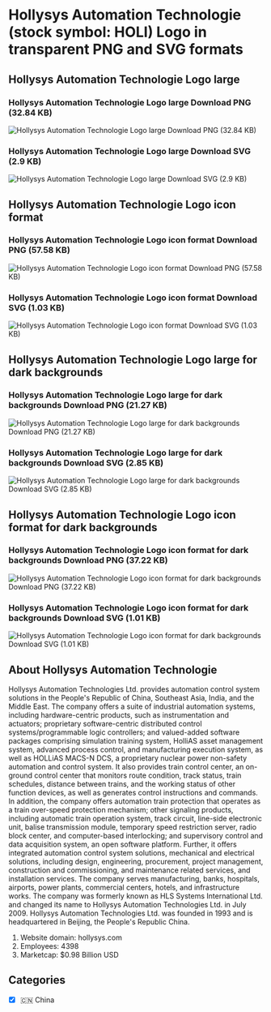 # Hollysys Automation Technologie (stock symbol: HOLI) Logo in transparent PNG and SVG formats

## Hollysys Automation Technologie Logo large

### Hollysys Automation Technologie Logo large Download PNG (32.84 KB)

![Hollysys Automation Technologie Logo large Download PNG (32.84 KB)](/img/orig/HOLI_BIG-d542dc0f.png)

### Hollysys Automation Technologie Logo large Download SVG (2.9 KB)

![Hollysys Automation Technologie Logo large Download SVG (2.9 KB)](/img/orig/HOLI_BIG-662a27a8.svg)

## Hollysys Automation Technologie Logo icon format

### Hollysys Automation Technologie Logo icon format Download PNG (57.58 KB)

![Hollysys Automation Technologie Logo icon format Download PNG (57.58 KB)](/img/orig/HOLI-bbf4d21b.png)

### Hollysys Automation Technologie Logo icon format Download SVG (1.03 KB)

![Hollysys Automation Technologie Logo icon format Download SVG (1.03 KB)](/img/orig/HOLI-392241b2.svg)

## Hollysys Automation Technologie Logo large for dark backgrounds

### Hollysys Automation Technologie Logo large for dark backgrounds Download PNG (21.27 KB)

![Hollysys Automation Technologie Logo large for dark backgrounds Download PNG (21.27 KB)](/img/orig/HOLI_BIG.D-2871e935.png)

### Hollysys Automation Technologie Logo large for dark backgrounds Download SVG (2.85 KB)

![Hollysys Automation Technologie Logo large for dark backgrounds Download SVG (2.85 KB)](/img/orig/HOLI_BIG.D-5ab12fcf.svg)

## Hollysys Automation Technologie Logo icon format for dark backgrounds

### Hollysys Automation Technologie Logo icon format for dark backgrounds Download PNG (37.22 KB)

![Hollysys Automation Technologie Logo icon format for dark backgrounds Download PNG (37.22 KB)](/img/orig/HOLI.D-ee04ce74.png)

### Hollysys Automation Technologie Logo icon format for dark backgrounds Download SVG (1.01 KB)

![Hollysys Automation Technologie Logo icon format for dark backgrounds Download SVG (1.01 KB)](/img/orig/HOLI.D-3d0fa6ac.svg)

## About Hollysys Automation Technologie

Hollysys Automation Technologies Ltd. provides automation control system solutions in the People's Republic of China, Southeast Asia, India, and the Middle East. The company offers a suite of industrial automation systems, including hardware-centric products, such as instrumentation and actuators; proprietary software-centric distributed control systems/programmable logic controllers; and valued-added software packages comprising simulation training system, HolliAS asset management system, advanced process control, and manufacturing execution system, as well as HOLLiAS MACS-N DCS, a proprietary nuclear power non-safety automation and control system. It also provides train control center, an on-ground control center that monitors route condition, track status, train schedules, distance between trains, and the working status of other function devices, as well as generates control instructions and commands. In addition, the company offers automation train protection that operates as a train over-speed protection mechanism; other signaling products, including automatic train operation system, track circuit, line-side electronic unit, balise transmission module, temporary speed restriction server, radio block center, and computer-based interlocking; and supervisory control and data acquisition system, an open software platform. Further, it offers integrated automation control system solutions, mechanical and electrical solutions, including design, engineering, procurement, project management, construction and commissioning, and maintenance related services, and installation services. The company serves manufacturing, banks, hospitals, airports, power plants, commercial centers, hotels, and infrastructure works. The company was formerly known as HLS Systems International Ltd. and changed its name to Hollysys Automation Technologies Ltd. in July 2009. Hollysys Automation Technologies Ltd. was founded in 1993 and is headquartered in Beijing, the People's Republic China.

1. Website domain: hollysys.com
2. Employees: 4398
3. Marketcap: $0.98 Billion USD


## Categories
- [x] 🇨🇳 China
